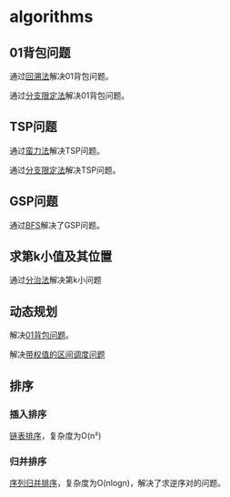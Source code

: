 # algorithms

## 01背包问题
通过[回溯法](problems/knapsack_DFS.py)解决01背包问题。

通过[分支限定法](problems/knapsack_BB.py)解决01背包问题。

## TSP问题
通过[蛮力法](problems/TSP.py)解决TSP问题。

通过[分支限定法](problems/TSP_BB.py)解决TSP问题。

## GSP问题
通过[BFS](problems/GSP.py)解决了GSP问题。

## 求第k小值及其位置
通过[分治法](problems/kth_small.py)解决第k小问题

## 动态规划
解决[01背包问题](problems/knapsack_DP.py)。

解决[带权值的区间调度问题](problems/interval_schedule_DP.py)

## 排序

### 插入排序

[链表排序](problems/list_insert.cpp)，复杂度为O(n²)

### 归并排序

[序列归并排序](problems/reverse_pair.py)，复杂度为O(nlogn)，解决了求逆序对的问题。

